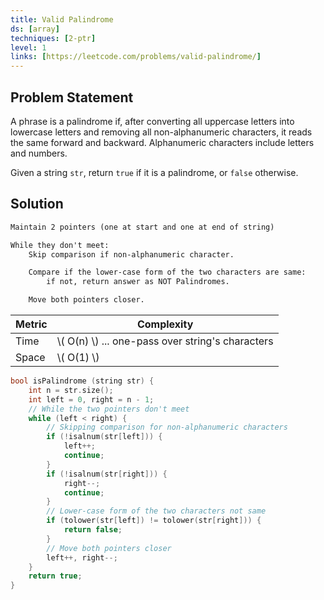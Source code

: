 ```yaml
---
title: Valid Palindrome
ds: [array]
techniques: [2-ptr]
level: 1
links: [https://leetcode.com/problems/valid-palindrome/]
---
```


## Problem Statement

A phrase is a palindrome if, after converting all uppercase letters into lowercase letters and removing all non-alphanumeric characters, it reads the same forward and backward. Alphanumeric characters include letters and numbers.

Given a string `str`, return `true` if it is a palindrome, or `false` otherwise.

## Solution

```txt
Maintain 2 pointers (one at start and one at end of string)

While they don't meet:
    Skip comparison if non-alphanumeric character.

    Compare if the lower-case form of the two characters are same:
        if not, return answer as NOT Palindromes.

    Move both pointers closer.

```

| Metric | Complexity                                         |
| ------ | -------------------------------------------------- |
| Time   | \\( O(n) \\) ... one-pass over string's characters |
| Space  | \\( O(1) \\)                                       |

```cpp
bool isPalindrome (string str) {
    int n = str.size();
    int left = 0, right = n - 1;
    // While the two pointers don't meet
    while (left < right) {
        // Skipping comparison for non-alphanumeric characters
        if (!isalnum(str[left])) {
            left++;
            continue;
        }
        if (!isalnum(str[right])) {
            right--;
            continue;
        }
        // Lower-case form of the two characters not same
        if (tolower(str[left]) != tolower(str[right])) {
            return false;
        }
        // Move both pointers closer
        left++, right--;
    }
    return true;
}
```
